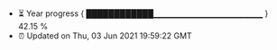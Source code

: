 - ⏳ Year progress { ████████████▁▁▁▁▁▁▁▁▁▁▁▁▁▁▁▁▁▁ } 42.15 %
- ⏰ Updated on Thu, 03 Jun 2021 19:59:22 GMT


